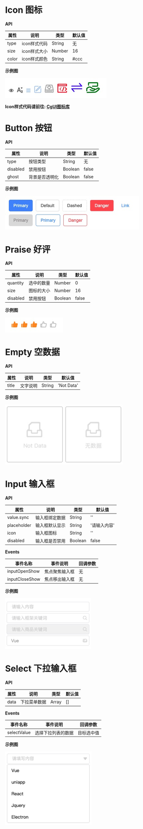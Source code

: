 # Icon 图标

**API**

| 属性 | 说明 | 类型 | 默认值 |
| - | - | - | - |
| type | icon样式代码 | String | 无 |
| size | icon样式大小 | Number | 16 |
| color | icon样式颜色 | String | #ccc |

**示例图**

![Icon示例图](./image/icon.jpeg)

**Icon样式代码请前往: [CgUI图标库](http://icon.codegorgeous.top)**

# Button 按钮

**API**

| 属性 | 说明 | 类型 | 默认值 |
| - | - | - | - |
| type | 按钮类型 | String | 无 |
| disabled | 禁用按钮 | Boolean | false |
| ghost | 背景是否透明化 | Boolean | false |

**示例图**

![Button示例图](./image/button.jpeg)

# Praise 好评

**API**

| 属性 | 说明 | 类型 | 默认值 |
| - | - | - | - |
| quantity | 选中的数量 | Number | 0 |
| size | 图标的大小 | Number | 16 |
| disabled | 禁用按钮 | Boolean | false |

**示例图**

![Praise示例图](./image/praise.jpeg)

# Empty 空数据

**API**

| 属性 | 说明 | 类型 | 默认值 |
| - | - | - | - |
| title | 文字说明 | String | 'Not Data' |


**示例图**

![Empty示例图](./image/empty.jpeg)

# Input 输入框

**API**

| 属性 | 说明 | 类型 | 默认值 |
| - | - | - | - |
| value.sync | 输入框绑定数据 | String | '' |
| placeholder | 输入框默认显示 | String | '请输入内容' |
| icon | 输入框图标 | String | '' |
| disabled | 输入框是否禁用 | Boolean | false |


**Events**

| 事件名称 | 事件说明 | 回调参数 |
| - | - | - |
| inputOpenShow | 焦点聚焦输入框 | 无 |
| inputCloseShow | 焦点移出输入框 | 无 |

**示例图**

![Input示例图](./image/Input.jpeg)

# Select 下拉输入框

**API**

| 属性 | 说明 | 类型 | 默认值 |
| - | - | - | - |
| data | 下拉菜单数据 | Array | [] |

**Events**

| 事件名称 | 事件说明 | 回调参数 |
| - | - | - |
| selectValue | 选择下拉列表的数据 | 目标选中值 |

**示例图**

![Select](./image/Select.jpeg)